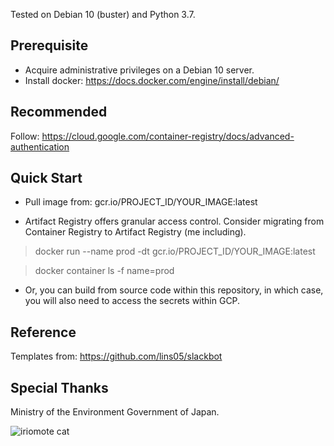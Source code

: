 Tested on Debian 10 (buster) and Python 3.7.

## Prerequisite

* Acquire administrative privileges on a Debian 10 server.
* Install docker: https://docs.docker.com/engine/install/debian/

## Recommended

Follow: https://cloud.google.com/container-registry/docs/advanced-authentication

## Quick Start

* Pull image from: gcr.io/PROJECT_ID/YOUR_IMAGE:latest

* Artifact Registry offers granular access control.  Consider migrating from Container Registry to Artifact Registry (me including).

> docker run --name prod -dt gcr.io/PROJECT_ID/YOUR_IMAGE:latest

> docker container ls -f name=prod

* Or, you can build from source code within this repository, in which case, you will also need to access the secrets within GCP.

## Reference

Templates from: https://github.com/lins05/slackbot

## Special Thanks

Ministry of the Environment Government of Japan.

![iriomote cat](https://www.env.go.jp/park/iriomote/guide/img/M19.jpg)
